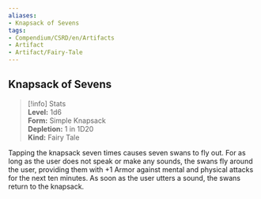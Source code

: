 ```yaml
---
aliases:
- Knapsack of Sevens
tags:
- Compendium/CSRD/en/Artifacts
- Artifact
- Artifact/Fairy-Tale
---
```


  
## Knapsack of Sevens  
>[!info] Stats  
> **Level:** 1d6  
> **Form:** Simple Knapsack  
> **Depletion:** 1 in 1D20  
> **Kind:** Fairy Tale
  
Tapping the knapsack seven times causes seven swans to fly out. For as long as the user does not speak or make any sounds, the swans fly around the user, providing them with +1 Armor against mental and physical attacks for the next ten minutes. As soon as the user utters a sound, the swans return to the knapsack.